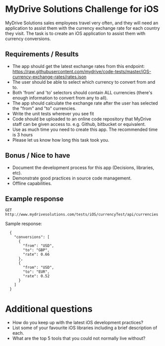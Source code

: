 # MyDrive Solutions Challenge for iOS

MyDrive Solutions sales employees travel very often, and they will need an
application to assist them with the currency exchange rate for each country they
visit. The task is to create an iOS application to assist them with currency conversions.

## Requirements / Results

* The app should get the latest exchange rates from this endpoint: https://raw.githubusercontent.com/mydrive/code-tests/master/iOS-currency-exchange-rates/rates.json
* The user should be able to select which currency to convert from and to.
* Both 'from' and 'to' selectors should contain ALL currencies (there's enough information to convert from any to all).
* The app should calculate the exchange rate after the user has selected the "from" and "to" currencies.
* Write the unit tests wherever you see fit
* Code should be uploaded to an online code repository that MyDrive staff can be given access to. e.g. Github, bitbucket or equivalent.
* Use as much time you need to create this app. The recommended time is 3 hours
* Please let us know how long this task took you.

## Bonus / Nice to have

* Document the development process for this app (Decisions, libraries, etc).
* Demonstrate good practices in source code management.
* Offline capabilities.

## Example response

`GET http://www.mydrivesolutions.com/tests/iOS/currencyTest/api/currencies`

Sample response:
```
  {
    "conversions": [
      {
        "from": "USD",
        "to": "GBP",
        "rate": 0.66
      },
      {
        "from": "USD",
        "to": "EUR",
        "rate": 0.52
      }
    ]
  }
```

# Additional questions

* How do you keep up with the latest iOS development practices?
* List some of your favourite iOS libraries including a brief description of each.
* What are the top 5 tools that you could not normally live without?

